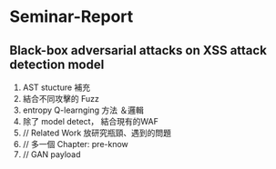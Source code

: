 # Seminar-Report
## Black-box adversarial attacks on XSS attack detection model

1. AST stucture 補充
2. 結合不同攻擊的 Fuzz
3. entropy Q-learnging 方法 ＆邏輯
4. 除了 model detect， 結合現有的WAF
5. // Related Work 放研究瓶頸、遇到的問題
6. // 多一個 Chapter: pre-know
7. // GAN payload
